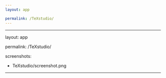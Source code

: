 ```yaml
---
layout: app

permalink: /TeXstudio/
---
```

---
layout: app

permalink: /TeXstudio/

screenshots:
  - TeXstudio/screenshot.png
---
